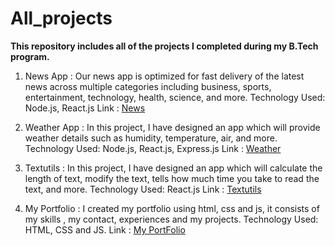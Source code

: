 # All_projects

**This repository includes all of the projects I completed during my B.Tech program.**

1) News App : 
    Our news app is optimized for fast delivery of the latest news across multiple categories including business, sports, entertainment, technology, health, science, and more.
    Technology Used: Node.js, React.js
    Link : [News](https://github.com/AryanGuptaJi/News)
   
2) Weather App : 
   In this project, I have designed an app which will provide weather details such as humidity, temperature, air, and more.
   Technology Used: Node.js, React.js, Express.js
   Link : [Weather](https://github.com/AryanGuptaJi/Weather)
   
3) Textutils : 
   In this project, I have designed an app which will calculate the length of text, modify the text, tells how much time you take to read the text, and more.
   Technology Used: React.js
   Link : [Textutils](https://github.com/AryanGuptaJi/TextUtils-React)
   
4) My Portfolio : 
   I created my portfolio using html, css and js, it consists of my skills , my contact, experiences and my projects.
   Technology Used: HTML, CSS and JS.
   Link : [My PortFolio](https://github.com/AryanGuptaJi/Portfolio)

